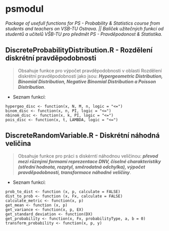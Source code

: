 # psmodul
*Package of usefull functions for PS - Probability & Statistics course from students and teachers on VSB-TU Ostrava.
 || Balíček užitečných funkcí od studentů a učitelů VŠB-TU pro předmět PS - Pravděpodonost & Statistika.*

## DiscreteProbabilityDistribution.R - Rozdělení diskrétní pravděpodobnosti
  >Obsahuje funkce pro výpočet pravděpodobnosti v oblasti Rozdělení diskrétní pravděpodobnosti jako jsou: ***Hypergeometric Distribution, Binomial Distribution, Negative Binomial Distribution a Poisson Distribution***.
  - Seznam funkcí:
```
hypergeo_disc <- function(x, N, M, n, logic = "<=")
binom_disc <- function(x, n, PI, logic = "<=")
nbinom_disc <- function(x, k, PI, logic = "<=")
pois_disc <- function(x, t, LAMBDA, logic = "<=")
```

## DiscreteRandomVariable.R - Diskrétní náhodná veličina
  >Obsahuje funkce pro práci s diskérntí náhodnou veličinou: ***převod mezi různými formami reprezentace DNV, číselné charakteristiky (střední hodnota, rozptyl, směrodatná odchylka), výpočet pravděpodobnosti, transformace náhodné veličiny***.
  - Seznam funkcí­:
```
prob_to_dist <- function (x, p, calculate = FALSE)
dist_to_prob <- function (x, Fx, calculate = FALSE)
calculate_metric <- function(x, p)
get_mean <- function (x, p)
get_variance <- function(x, p, EX)
get_standard_deviation <- function(DX)
get_probability <- function(x, Fx, probabilityType, a, b = 0)
transform_probability <- function(x, p, y)
```
